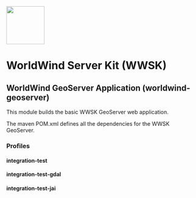 <img src="https://worldwind.arc.nasa.gov/img/nasa-logo.svg" height="100"/> 

# WorldWind Server Kit (WWSK)
## WorldWind GeoServer Application (worldwind-geoserver)

This module builds the basic WWSK GeoServer web application. 

The maven POM.xml defines all the dependencies for the WWSK GeoServer.


### Profiles
#### integration-test

#### integration-test-gdal

#### integration-test-jai